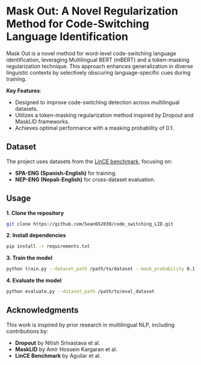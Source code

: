 # Mask Out: A Novel Regularization Method for Code-Switching Language Identification

Mask Out is a novel method for word-level code-switching language identification, leveraging Multilingual BERT (mBERT) and a token-masking regularization technique. This approach enhances generalization in diverse linguistic contexts by selectively obscuring language-specific cues during training.

**Key Features**:
- Designed to improve code-switching detection across multilingual datasets.
- Utilizes a token-masking regularization method inspired by Dropout and MaskLID frameworks.
- Achieves optimal performance with a masking probability of 0.1.

## Dataset

The project uses datasets from the [LinCE benchmark](https://ritual.uh.edu/lince/datasets), focusing on:
- **SPA-ENG (Spanish-English)** for training.
- **NEP-ENG (Nepali-English)** for cross-dataset evaluation.

## Usage

**1. Clone the repository**
```bash
git clone https://github.com/Sean652039/code_switching_LID.git
```
**2. Install dependencies**
```bash
pip install -r requirements.txt
```
**3. Train the model**
```bash
python train.py --dataset_path /path/to/dataset --mask_probability 0.1
```
**4. Evaluate the model**
```bash
python evaluate.py --dataset_path /path/to/eval_dataset
```

## Acknowledgments

This work is inspired by prior research in multilingual NLP, including contributions by:
- **Dropout** by Nitish Srivastava et al.
- **MaskLID** by Amir Hossein Kargaran et al.
- **LinCE Benchmark** by Aguilar et al.